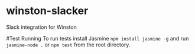 # winston-slacker
Slack integration for Winston

#Test Running
To run tests install Jasmine `npm install jasmine -g` and run `jasmine-node .` or `npm test` from the root directory.
